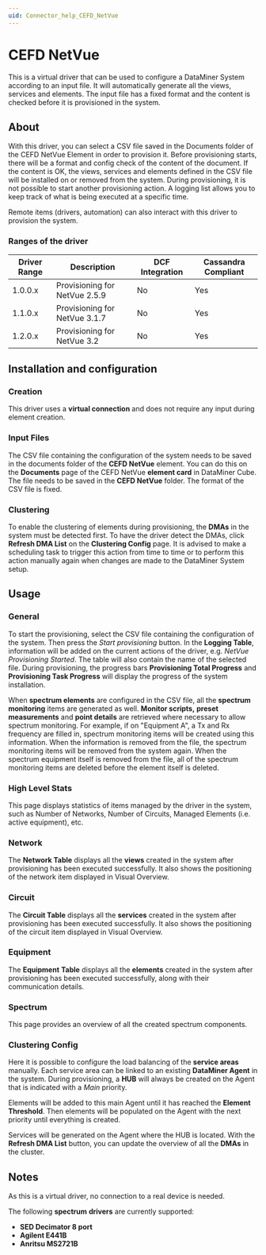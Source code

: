 ```yaml
---
uid: Connector_help_CEFD_NetVue
---
```


# CEFD NetVue

This is a virtual driver that can be used to configure a DataMiner System according to an input file. It will automatically generate all the views, services and elements. The input file has a fixed format and the content is checked before it is provisioned in the system.

## About

With this driver, you can select a CSV file saved in the Documents folder of the CEFD NetVue Element in order to provision it. Before provisioning starts, there will be a format and config check of the content of the document. If the content is OK, the views, services and elements defined in the CSV file will be installed on or removed from the system. During provisioning, it is not possible to start another provisioning action. A logging list allows you to keep track of what is being executed at a specific time.

Remote items (drivers, automation) can also interact with this driver to provision the system.

### Ranges of the driver

| **Driver Range** | **Description**               | **DCF Integration** | **Cassandra Compliant** |
|------------------|-------------------------------|---------------------|-------------------------|
| 1.0.0.x          | Provisioning for NetVue 2.5.9 | No                  | Yes                     |
| 1.1.0.x          | Provisioning for NetVue 3.1.7 | No                  | Yes                     |
| 1.2.0.x          | Provisioning for NetVue 3.2   | No                  | Yes                     |

## Installation and configuration

### Creation

This driver uses a **virtual connection** and does not require any input during element creation.

### Input Files

The CSV file containing the configuration of the system needs to be saved in the documents folder of the **CEFD NetVue** element. You can do this on the **Documents** page of the CEFD NetVue **element card** in DataMiner Cube. The file needs to be saved in the **CEFD NetVue** folder. The format of the CSV file is fixed.

### Clustering

To enable the clustering of elements during provisioning, the **DMAs** in the system must be detected first. To have the driver detect the DMAs, click **Refresh DMA List** on the **Clustering Config** page. It is advised to make a scheduling task to trigger this action from time to time or to perform this action manually again when changes are made to the DataMiner System setup.

## Usage

### General

To start the provisioning, select the CSV file containing the configuration of the system. Then press the *Start* *provisioning* button. In the **Logging Table**, information will be added on the current actions of the driver, e.g. *NetVue Provisioning Started*. The table will also contain the name of the selected file. During provisioning, the progress bars **Provisioning Total Progress** and **Provisioning Task Progress** will display the progress of the system installation.

When **spectrum elements** are configured in the CSV file, all the **spectrum monitoring** items are generated as well. **Monitor scripts,** **preset measurements** and **point details** are retrieved where necessary to allow spectrum monitoring. For example, if on "Equipment A", a Tx and Rx frequency are filled in, spectrum monitoring items will be created using this information. When the information is removed from the file, the spectrum monitoring items will be removed from the system again. When the spectrum equipment itself is removed from the file, all of the spectrum monitoring items are deleted before the element itself is deleted.

### High Level Stats

This page displays statistics of items managed by the driver in the system, such as Number of Networks, Number of Circuits, Managed Elements (i.e. active equipment), etc.

### Network

The **Network Table** displays all the **views** created in the system after provisioning has been executed successfully. It also shows the positioning of the network item displayed in Visual Overview.

### Circuit

The **Circuit Table** displays all the **services** created in the system after provisioning has been executed successfully. It also shows the positioning of the circuit item displayed in Visual Overview.

### Equipment

The **Equipment** **Table** displays all the **elements** created in the system after provisioning has been executed successfully, along with their communication details.

### Spectrum

This page provides an overview of all the created spectrum components.

### Clustering Config

Here it is possible to configure the load balancing of the **service areas** manually. Each service area can be linked to an existing **DataMiner Agent** in the system. During provisioning, a **HUB** will always be created on the Agent that is indicated with a *Main* priority.

Elements will be added to this main Agent until it has reached the **Element Threshold**. Then elements will be populated on the Agent with the next priority until everything is created.

Services will be generated on the Agent where the HUB is located. With the **Refresh DMA List** button, you can update the overview of all the **DMAs** in the cluster.

## Notes

As this is a virtual driver, no connection to a real device is needed.

The following **spectrum** **drivers** are currently supported:

- **SED Decimator 8 port**
- **Agilent E441B**
- **Anritsu MS2721B**
